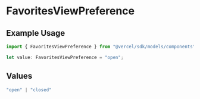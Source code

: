# FavoritesViewPreference

## Example Usage

```typescript
import { FavoritesViewPreference } from "@vercel/sdk/models/components";

let value: FavoritesViewPreference = "open";
```

## Values

```typescript
"open" | "closed"
```